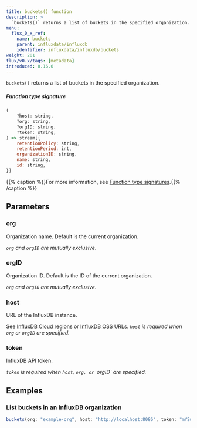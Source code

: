 ```yaml
---
title: buckets() function
description: >
  `buckets()` returns a list of buckets in the specified organization.
menu:
  flux_0_x_ref:
    name: buckets
    parent: influxdata/influxdb
    identifier: influxdata/influxdb/buckets
weight: 201
flux/v0.x/tags: [metadata]
introduced: 0.16.0
---
```


<!------------------------------------------------------------------------------

IMPORTANT: This page was generated from comments in the Flux source code. Any
edits made directly to this page will be overwritten the next time the
documentation is generated. 

To make updates to this documentation, update the function comments above the
function definition in the Flux source code:

https://github.com/influxdata/flux/blob/master/stdlib/influxdata/influxdb/influxdb.flux#L368-L379

Contributing to Flux: https://github.com/influxdata/flux#contributing
Fluxdoc syntax: https://github.com/influxdata/flux/blob/master/docs/fluxdoc.md

------------------------------------------------------------------------------->

`buckets()` returns a list of buckets in the specified organization.



##### Function type signature

```js
(
    ?host: string,
    ?org: string,
    ?orgID: string,
    ?token: string,
) => stream[{
    retentionPolicy: string,
    retentionPeriod: int,
    organizationID: string,
    name: string,
    id: string,
}]
```

{{% caption %}}For more information, see [Function type signatures](/flux/v0.x/function-type-signatures/).{{% /caption %}}

## Parameters

### org

Organization name. Default is the current organization.

_`org` and `orgID` are mutually exclusive_.

### orgID

Organization ID. Default is the ID of the current organization.

_`org` and `orgID` are mutually exclusive_.

### host

URL of the InfluxDB instance.

See [InfluxDB Cloud regions](/influxdb/cloud/reference/regions/)
or [InfluxDB OSS URLs](/influxdb/latest/reference/urls/).
_`host` is required when `org` or `orgID` are specified._

### token

InfluxDB API token.

_`token` is required when `host`, `org, or `orgID` are specified._


## Examples

### List buckets in an InfluxDB organization

```js
buckets(org: "example-org", host: "http://localhost:8086", token: "mYSuP3rSecR37t0k3N")

```

